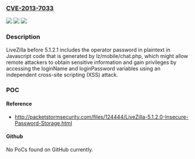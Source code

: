 ### [CVE-2013-7033](https://cve.mitre.org/cgi-bin/cvename.cgi?name=CVE-2013-7033)
![](https://img.shields.io/static/v1?label=Product&message=n%2Fa&color=blue)
![](https://img.shields.io/static/v1?label=Version&message=n%2Fa&color=blue)
![](https://img.shields.io/static/v1?label=Vulnerability&message=n%2Fa&color=brighgreen)

### Description

LiveZilla before 5.1.2.1 includes the operator password in plaintext in Javascript code that is generated by lz/mobile/chat.php, which might allow remote attackers to obtain sensitive information and gain privileges by accessing the loginName and loginPassword variables using an independent cross-site scripting (XSS) attack.

### POC

#### Reference
- http://packetstormsecurity.com/files/124444/LiveZilla-5.1.2.0-Insecure-Password-Storage.html

#### Github
No PoCs found on GitHub currently.

